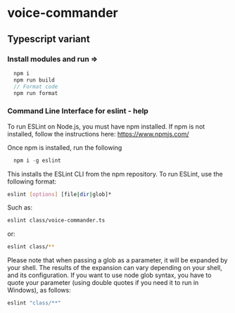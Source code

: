 
# voice-commander
## Typescript variant

### Install modules and run =>
```js
  npm i
  npm run build
  // Format code
  npm run format
```

### Command Line Interface for eslint - help

To run ESLint on Node.js, you must have npm installed. If npm is not installed, follow the instructions here: https://www.npmjs.com/

Once npm is installed, run the following
```js
  npm i -g eslint
```

This installs the ESLint CLI from the npm repository. To run ESLint, use the following format:
```bash
eslint [options] [file|dir|glob]*
```

Such as:
```bash
eslint class/voice-commander.ts
```
or:

```bash
eslint class/**
```

Please note that when passing a glob as a parameter, it will be expanded by your shell. The results of the expansion can vary depending on your shell, and its configuration. If you want to use node glob syntax, you have to quote your parameter (using double quotes if you need it to run in Windows), as follows:

```bash
eslint "class/**"
```
